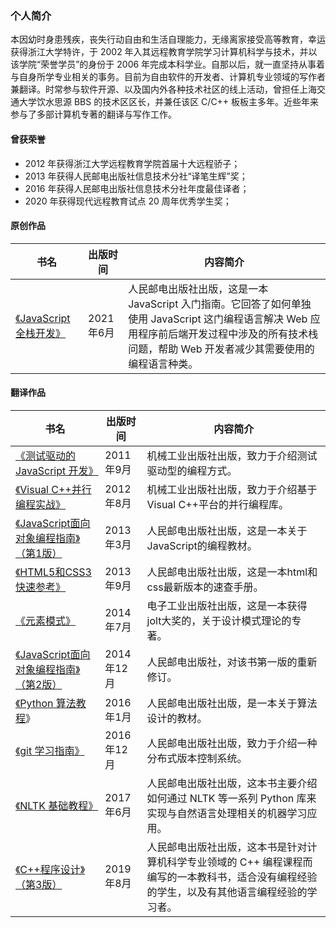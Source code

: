 ### 个人简介

本因幼时身患残疾，丧失行动自由和生活自理能力，无缘离家接受高等教育，幸运获得浙江大学特许，于 2002 年入其远程教育学院学习计算机科学与技术，并以该学院“荣誉学员”的身份于 2006 年完成本科学业。自那以后，就一直坚持从事着与自身所学专业相关的事务。目前为自由软件的开发者、计算机专业领域的写作者兼翻译。时常参与软件开源、以及国内外各种技术社区的线上活动，曾担任上海交通大学饮水思源 BBS 的技术区区长，并兼任该区 C/C++ 板板主多年。近些年来参与了多部计算机专著的翻译与写作工作。

#### 曾获荣誉

- 2012 年获得浙江大学远程教育学院首届十大远程骄子；
- 2013 年获得人民邮电出版社信息技术分社“译笔生辉”奖；
- 2016 年获得人民邮电出版社信息技术分社年度最佳译者；
- 2020 年获得现代远程教育试点 20 周年优秀学生奖；

#### 原创作品

| 书名  | 出版时间   | 内容简介              |
| ------- | ---------- | ----------------- |
| [《JavaScript全栈开发》](https://book.douban.com/subject/35493728/) | 2021年6月                | 人民邮电出版社出版，这是一本 JavaScript 入门指南。它回答了如何单独使用 JavaScript 这门编程语言解决 Web 应用程序前后端开发过程中涉及的所有技术栈问题，帮助 Web 开发者减少其需要使用的编程语言种类。 |

#### 翻译作品

| 书名  | 出版时间   | 内容简介              |
| ------- | ---------- | ----------------- |
| [《测试驱动的 JavaScript 开发》](https://book.douban.com/subject/10483528/)            | 2011年9月  | 机械工业出版社出版，致力于介绍测试驱动型的编程方式。           |
| [《Visual C++并行编程实战》](https://book.douban.com/subject/11580452/)              | 2012年8月  | 机械工业出版社出版，致力于介绍基于Visual C++平台的并行编程库。       |
| [《JavaScript面向对象编程指南》（第1版）](https://book.douban.com/subject/21372235/) | 2013年3月  | 人民邮电出版社出版，这是一本关于JavaScript的编程教材。       |
| [《HTML5和CSS3快速参考》](https://book.douban.com/subject/25730129/)                 | 2013年9月  | 人民邮电出版社出版，这是一本html和css最新版本的速查手册。      |
| [《元素模式》](https://book.douban.com/subject/25908396/)                            | 2014年7月  | 电子工业出版社出版，这是一本获得jolt大奖的，关于设计模式理论的专著。 |
| [《JavaScript面向对象编程指南》（第2版）](https://book.douban.com/subject/26302623/) | 2014年12月 | 人民邮电出版社，对该书第一版的重新修订。            |
| [《Python 算法教程](https://book.douban.com/subject/26699412/)》                      | 2016年1月  | 人民邮电出版社出版，是一本关于算法设计的教材。      |
| [《git 学习指南》](https://book.douban.com/subject/26967729/)                         | 2016年12月 | 人民邮电出版社出版，致力于介绍一种分布式版本控制系统。      |
| [《NLTK 基础教程》](https://book.douban.com/subject/27057666/)                        | 2017年6月  | 人民邮电出版社出版，这本书主要介绍如何通过 NLTK 等一系列 Python 库来实现与自然语言处理相关的机器学习应用。    |
| [《C++程序设计》（第3版）](https://book.douban.com/subject/34711734/)                | 2019年8月  | 人民邮电出版社出版，这本书是针对计算机科学专业领域的 C++ 编程课程而编写的一本教科书，适合没有编程经验的学生，以及有其他语言编程经验的学习者。 |
